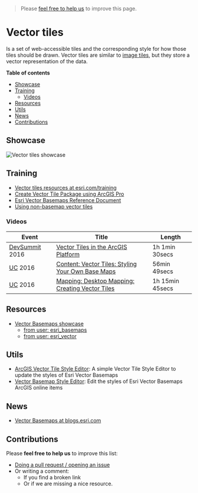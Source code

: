 > Please [feel free to help us](#contributions) to improve this page.

# Vector tiles
Is a set of web-accessible tiles and the corresponding style for how those tiles should be drawn. Vector tiles are similar to [image tiles](../image-tiles/README.md), but they store a vector representation of the data.

<!-- START doctoc generated TOC please keep comment here to allow auto update -->
<!-- DON'T EDIT THIS SECTION, INSTEAD RE-RUN doctoc TO UPDATE -->
**Table of contents**

- [Showcase](#showcase)
- [Training](#training)
  - [Videos](#videos)
- [Resources](#resources)
- [Utils](#utils)
- [News](#news)
- [Contributions](#contributions)

<!-- END doctoc generated TOC please keep comment here to allow auto update -->

## Showcase
![Vector tiles showcase](https://github.com/esri-es/arcgis-vector-tiles/raw/master/images/Vector%20Tile%20Showcase.gif?raw=true)



## Training
* [Vector tiles resources at esri.com/training](www.esri.com/training/Bookmark/rkecrk9Yl)
* [Create Vector Tile Package using ArcGIS Pro](http://pro.arcgis.com/en/pro-app/tool-reference/data-management/create-vector-tile-package.htm)
* [Esri Vector Basemaps Reference Document](https://www.arcgis.com/home/item.html?id=f0b44a7e86b84109920e23e1e09d38a8)
* [Using non-basemap vector tiles](http://odoe.net/blog/using-non-basemap-vector-tiles/)

### Videos

|Event|Title|Length|
|---|---|---|
|[DevSummit](http://www.esri.com/events/devsummit) 2016|[Vector Tiles in the ArcGIS Platform](http://www.esri.com/videos/watch?videoid=5015&channelid=LegacyVideo&isLegacy=true&title=vector-tiles-in-the-arcgis-platform)|1h 1min 30secs
|[UC](http://www.esri.com/events/user-conference) 2016|[Content: Vector Tiles: Styling Your Own Base Maps](http://www.esri.com/videos/watch?videoid=rYo2YUIM6Yk&title=content:-vector-tiles:-styling-your-own-base-maps)|56min 49secs
|[UC](http://www.esri.com/events/user-conference) 2016|[Mapping: Desktop Mapping: Creating Vector Tiles](http://www.esri.com/videos/watch?videoid=L2ds2rb-d5c&title=mapping:-desktop-mapping:-creating-vector-tiles)| 1h 15min 45secs

## Resources
* [Vector Basemaps showcase](https://github.com/esri-es/arcgis-vector-tiles)
  * [from user: esri_basemaps ](http://www.arcgis.com/home/search.html?q=owner%3Aesri_basemaps&focus=layers-weblayers&restrict=false)
  * [from user: esri_vector](http://www.arcgis.com/home/search.html?q=owner%3Aesri_vector&focus=layers-weblayers&restrict=false)

## Utils
* [ArcGIS Vector Tile Style Editor](https://github.com/Esri/arcgis-vectortile-style-editor): A simple Vector Tile Style Editor to update the styles of Esri Vector Basemaps
* [Vector Basemap Style Editor](https://github.com/jgrayson-apl/VectorBasemapStyleEditor): Edit the styles of Esri Vector Basemaps ArcGIS online items


## News
* [Vector Basemaps at blogs.esri.com](https://blogs.esri.com/esri/arcgis/tag/vector-basemap/)

## Contributions
Please **feel free to help us** to improve this list:

* [Doing a pull request / opening an issue](https://github.com/hhkaos/awesome-arcgis#contributions)
* Or writing a comment:
  * If you find a broken link
  * Or if we are missing a nice resource.

